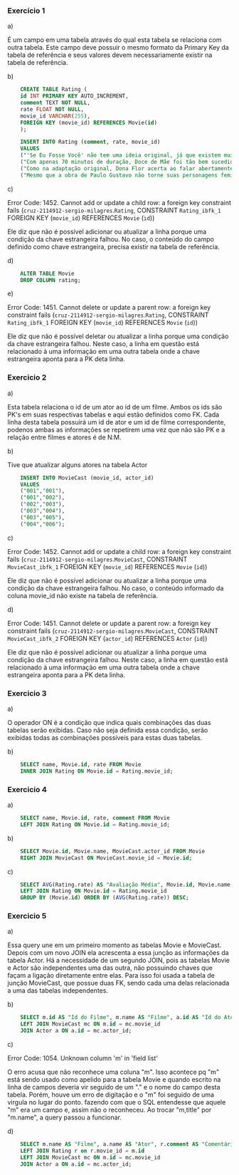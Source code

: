 ### Exercício 1

a)

É um campo em uma tabela através do qual esta tabela se relaciona com outra tabela. Este campo deve possuir o mesmo formato da Primary Key da tabela de referência e seus valores devem necessariamente existir na tabela de referência.

b)

```sql
    CREATE TABLE Rating (
	id INT PRIMARY KEY AUTO_INCREMENT,
    comment TEXT NOT NULL,
	rate FLOAT NOT NULL,
    movie_id VARCHAR(255),
    FOREIGN KEY (movie_id) REFERENCES Movie(id)
    );

    INSERT INTO Rating (comment, rate, movie_id)
    VALUES
    ("'Se Eu Fosse Você' não tem uma ideia original, já que existem muitos filmes de troca de sexo, mas é muito engraçado e espirituoso. Glória Pires é fantástica, muito bonita e também é a responsável por alguns dos melhores momentos do filme. Tony Ramos é 'muito masculino', não tem aquela 'coisa gay' que alguns atores costumam mostrar em suas interpretações; portanto, sua expressão corporal e movimentos como mulher não são naturais como seu papel requer. Enfim, suas falas e situações são hilárias e sua química com Glória Pires é perfeita. O resto do elenco também é excelente e este filme é uma grande diversão","6.1", "001"),
    ("Com apenas 70 minutos de duração, Doce de Mãe foi tão bem sucedido em sua estreia na televisão que acabou gerando uma série, com 14 episódios, lançada no ano seguinte. Fernanda Montenegro venceu o Emmy Internacional como Melhor Atriz pelo telefilme e, depois, foi indicada novamente pela sua interpretação no seriado. Louros merecidos por uma performance inesquecível, que se soma a tantas outras já apresentadas pela veterana atriz.","7.7", "002"),
    ("Como na adaptação original, Dona Flor acerta ao falar abertamente sobre o desejo sexual da mulher e tratar disso sem rodeios ou piadas. Flor gosta de sexo e sexo bom. E não há problema nenhum nisso. É possível dizer que em 2017 as mulheres possuem mais liberdade do que em 1976, quando o primeiro Dona Flor chegou aos cinemas. Porém, o recente retorno do puritanismo mostra como é importante ter essa história novamente nos cinemas. Quando percebe que será feliz realmente com seus dois maridos, Flor dá um tapa na cara da sociedade e em nós também. O novo longa provavelmente não terá o impacto de seu antecessor, mas levanta questões importantes. Por que três pessoas não podem ser felizes em um relacionamento? Aliás, o que os outros têm a ver com isso? Essa é a mensagem que Dona Flor passa com louvor: a vida é curta para se ter medo de ser feliz. Sempre haverá alguém para apontar o dedo e ditar o que é um relacionamento “certo” ou “errado”, mas não vale a pena ser infeliz por isso. Dona Flor e Seus Dois Maridos faz o que o cinema faz de melhor: usa fantasia para enxergar a realidade. E tudo isso sem medo de ser um pouco safado.","5.7", "003"),
    ("Mesmo que a obra de Paulo Gustavo não torne suas personagens femininas e homossexuais em amontoados de clichês, o roteiro desvia suas piadas exageradas para outros alvos fáceis e esquece de focar em temas relevantes, preferindo dar lugar à caricatura que o humorista faz da mãe. Fadado à repetição de piadas e gritarias de seus antecessores, é difícil que Minha Mãe É Uma Peça 3 iguale, também, as boas marcas de bilheteria alcançadas pela franquia.","7.1", "004");
```

c)

Error Code: 1452. Cannot add or update a child row: a foreign key constraint fails (`cruz-2114912-sergio-milagres`.`Rating`, CONSTRAINT `Rating_ibfk_1` FOREIGN KEY (`movie_id`) REFERENCES `Movie` (`id`))

Ele diz que não é possível adicionar ou atualizar a linha porque uma condição da chave estrangeira falhou. No caso, o conteúdo do campo definido como chave estrangeira, precisa existir na tabela de referência.

d)

```sql
    ALTER TABLE Movie
    DROP COLUMN rating;
```

e)

Error Code: 1451. Cannot delete or update a parent row: a foreign key constraint fails (`cruz-2114912-sergio-milagres`.`Rating`, CONSTRAINT `Rating_ibfk_1` FOREIGN KEY (`movie_id`) REFERENCES `Movie` (`id`))

Ele diz que não é possível deletar ou atualizar a linha porque uma condição da chave estrangeira falhou. Neste caso, a linha em questão está relacionado à uma informação em uma outra tabela onde a chave estrangeira aponta para a PK deta linha.

### Exercicio 2

a)

Esta tabela relaciona o id de um ator ao id de um filme. Ambos os ids são PK's em suas respectivas tabelas e aqui estão definidos como FK. Cada linha desta tabela possuirá um id de ator e um id de filme correspondente, podenos ambas as informações se repetirem uma vez que não são PK e a relação entre filmes e atores é de N:M.

b)

Tive que atualizar alguns atores na tabela Actor

```sql
    INSERT INTO MovieCast (movie_id, actor_id)
    VALUES
    ("001","001"),
    ("001","002"),
    ("002","003"),
    ("003","004"),
    ("003","005"),
    ("004","006");
```

c)

Error Code: 1452. Cannot add or update a child row: a foreign key constraint fails (`cruz-2114912-sergio-milagres`.`MovieCast`, CONSTRAINT `MovieCast_ibfk_1` FOREIGN KEY (`movie_id`) REFERENCES `Movie` (`id`))

Ele diz que não é possível adicionar ou atualizar a linha porque uma condição da chave estrangeira falhou. No caso, o conteúdo informado da coluna movie_id não existe na tabela de referência.

d)

Error Code: 1451. Cannot delete or update a parent row: a foreign key constraint fails (`cruz-2114912-sergio-milagres`.`MovieCast`, CONSTRAINT `MovieCast_ibfk_2` FOREIGN KEY (`actor_id`) REFERENCES `Actor` (`id`))

Ele diz que não é possível adicionar ou atualizar a linha porque uma condição da chave estrangeira falhou. Neste caso, a linha em questão está relacionado à uma informação em uma outra tabela onde a chave estrangeira aponta para a PK deta linha.

### Exercicio 3

a)

O operador ON é a condição que indica quais combinações das duas tabelas serão exibidas. Caso não seja definida essa condição, serão exibidas todas as combinações possíveis para estas duas tabelas.

b)

```sql
    SELECT name, Movie.id, rate FROM Movie
    INNER JOIN Rating ON Movie.id = Rating.movie_id;
```

### Exercicio 4

a)

```sql
    SELECT name, Movie.id, rate, comment FROM Movie
    LEFT JOIN Rating ON Movie.id = Rating.movie_id;
```

b)

```sql
    SELECT Movie.id, Movie.name, MovieCast.actor_id FROM Movie
    RIGHT JOIN MovieCast ON MovieCast.movie_id = Movie.id;
```

c)

```sql
    SELECT AVG(Rating.rate) AS "Avaliação Média", Movie.id, Movie.name FROM Movie
    LEFT JOIN Rating ON Movie.id = Rating.movie_id
    GROUP BY (Movie.id) ORDER BY (AVG(Rating.rate)) DESC;
```

### Exercicio 5

a)

Essa query une em um primeiro momento as tabelas Movie e MovieCast. Depois com um novo JOIN ela acrescenta a essa junção as informações da tabela Actor. Há a necessidade de um segundo JOIN, pois as tabelas Movie e Actor são independentes uma das outra, não possuindo chaves que façam a ligação diretamente entre elas. Para isso foi usada a tabela de junção MovieCast, que possue duas FK, sendo cada uma delas relacionada a uma das tabelas independentes.

b)

```sql
    SELECT m.id AS "Id do Filme", m.name AS "Filme", a.id AS "Id do Ator", a.name AS "Ator" FROM Movie m
    LEFT JOIN MovieCast mc ON m.id = mc.movie_id
    JOIN Actor a ON a.id = mc.actor_id;
```

c)

Error Code: 1054. Unknown column 'm' in 'field list'

O erro acusa que não reconhece uma coluna "m". Isso acontece pq "m" está sendo usado como apelido para a tabela Movie e quando escrito na linha de campos deveria vir seguido de um "." e o nome do campo desta tabela. Porém, houve um erro de digitação e o "m" foi seguido de uma virgula no lugar do ponto. fazendo com que o SQL entendesse que aquele "m" era um campo e, assim não o reconheceu. Ao trocar "m,title" por "m.name", a query passou a funcionar.

d)

```sql
    SELECT m.name AS "Filme", a.name AS "Ator", r.comment AS "Comentários", r.rate AS "Avaliação" FROM Movie m
    LEFT JOIN Rating r on r.movie_id = m.id
    LEFT JOIN MovieCast mc ON m.id = mc.movie_id
    JOIN Actor a ON a.id = mc.actor_id;
```
